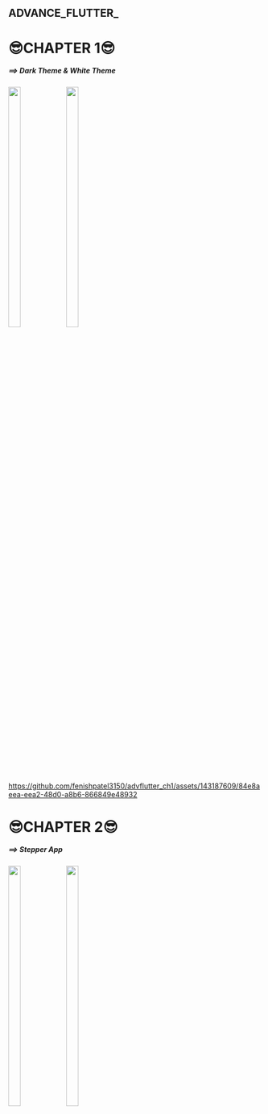 
## ADVANCE_FLUTTER_                                                       
<p>
  <h1> 😎CHAPTER 1😎 </h1>
<h5>==> Dark Theme & White Theme </h5>
  <img src = "https://github.com/fenishpatel3150/advflutter_ch1/assets/143187609/47055094-0dca-4793-b7d4-497a9945564d" width=22% height=35%>
  <img src = "https://github.com/fenishpatel3150/advflutter_ch1/assets/143187609/ffaad260-2557-43ed-86f6-276e7ee6cdc7" width=22% height=35%>

https://github.com/fenishpatel3150/advflutter_ch1/assets/143187609/84e8aeea-eea2-48d0-a8b6-866849e48932
</p>

<p>
  <h1> 😎CHAPTER 2😎 </h1>
<h5>==> Stepper App </h5>
  <img src = "https://github.com/fenishpatel3150/advflutter_ch1/assets/143187609/86e3f9ab-1588-401a-ba98-9b8d79e569cd" width=22% height=35%>
  <img src = "https://github.com/fenishpatel3150/advflutter_ch1/assets/143187609/d5ca95cc-f5e6-493c-a7c9-7d5f4f17fb22" width=22% height=35%>

</p>

